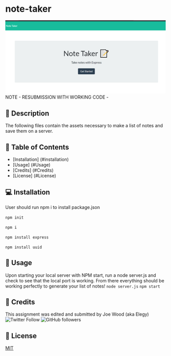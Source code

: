 # note-taker

![screenshot of home page](https://github.com/xxelegyxx/note-taker2/blob/main/Assets/Screenshot%20(69).png)
 NOTE - RESUBMISSION WITH WORKING CODE - 

## :newspaper: Description 
The following files contain the assets necessary to make a list of notes and save them on a server.

## :bookmark_tabs: Table of Contents 

* [Installation] (#installation)
* [Usage] (#Usage)
* [Credits] (#Credits)
* [License] (#License)

## 💻 Installation  

User should run npm i to install package.json
  
`npm init`
  
`npm i`

`npm install express`

`npm install uuid`

## :floppy_disk: Usage
Upon starting your local server with NPM start, run a node server.js and check to see that the local port is working. From there everything should be working perfectly to generate your list of notes!
`node server.js`
`npm start`

## :card_index: Credits 

This assignment was edited and submitted by Joe Wood (aka Elegy) <br>
<img alt="Twitter Follow" src="https://img.shields.io/twitter/follow/xx_elegy_xx_?label=Elegy&style=social">
<img alt="GitHub followers" src="https://img.shields.io/github/followers/xxelegyxx?label=Follow&style=social">

## :ticket: License 

[MIT](https://choosealicense.com/licenses/mit/)
